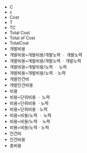 ﻿- C
- c
- Cost
- T
- TC
- Total Cost
- Total of Cost
- TotalCost
- 개발비용
- 개발비용=개발비용/개발노력 ㆍ 개발노력
- 개발비용=개발비용/개발노력 ㆍ개발노력
- 개발비용=개발비용/노력 ㆍ 노력
- 개발비용=개발비용/노력 ㆍ노력
- 개발인건비
- 개발인건비용
- 비용
- 비용=단위비용 ㆍ 노력
- 비용=단위비용 ㆍ노력
- 비용=단위비용ㆍ노력
- 비용=비용/노력 ㆍ 노력
- 비용=비용/노력 ㆍ노력
- 비용=비용/노력ㆍ노력
- 인건비
- 인건비용
- 총비용
